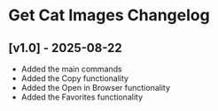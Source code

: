 # Get Cat Images Changelog

## [v1.0] - 2025-08-22

- Added the main commands
- Added the Copy functionality
- Added the Open in Browser functionality
- Added the Favorites functionality
